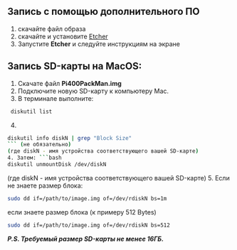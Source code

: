 ## Запись с помощью дополнительного ПО
1. скачайте файл образа
2. скачайте и установите [Etcher](https://www.balena.io/etcher)
3. Запустите **Etcher** и следуйте инструкциям на экране

## Запись SD-карты на MacOS:
1. Скачате файл **Pi400PackMan.img**
2. Подключите новую SD-карту к компьютеру Mac.
3. В терминале выполните:
```bash
 diskutil list
```
4.
```bash
diskutil info diskN | grep "Block Size"
``` (не обязательно)
(где diskN - имя устройства соответствующего вашей SD-карте)
4. Затем: ```bash
diskutil unmountDisk /dev/diskN
```
(где diskN - имя устройства соответствующего вашей SD-карте)
5. Если не знаете размер блока:
```bash
sudo dd if=/path/to/image.img of=/dev/rdiskN bs=1m
```
если знаете размер блока (к примеру 512 Bytes)
```bash
sudo dd if=/path/to/image.img of=/dev/rdiskN bs=512
```
***P.S. Требуемый размер SD-карты не менее 16ГБ.***